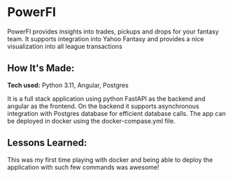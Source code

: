 # PowerFI
PowerFI provides insights into trades, pickups and drops for your fantasy team.
It supports integration into Yahoo Fantasy and provides a nice visualization into all league transactions

## How It's Made:

**Tech used:** Python 3.11, Angular, Postgres

It is a full stack application using python FastAPI as the backend and angular as the frontend.
On the backend it supports asynchronous integration with Postgres database for efficient database calls.
The app can be deployed in docker using the docker-compase.yml file.

## Lessons Learned:

This was my first time playing with docker and being able to deploy the application with such few commands was awesome!